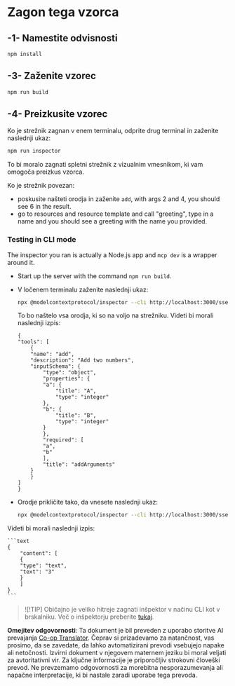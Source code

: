 <!--
CO_OP_TRANSLATOR_METADATA:
{
  "original_hash": "7fab17bf59e2eb82a5aeef03ad977d31",
  "translation_date": "2025-05-17T12:13:41+00:00",
  "source_file": "03-GettingStarted/05-sse-server/solution/typescript/README.md",
  "language_code": "sl"
}
-->
# Zagon tega vzorca

## -1- Namestite odvisnosti

```bash
npm install
```

## -3- Zaženite vzorec

```bash
npm run build
```

## -4- Preizkusite vzorec

Ko je strežnik zagnan v enem terminalu, odprite drug terminal in zaženite naslednji ukaz:

```bash
npm run inspector
```

To bi moralo zagnati spletni strežnik z vizualnim vmesnikom, ki vam omogoča preizkus vzorca.

Ko je strežnik povezan:

- poskusite našteti orodja in zaženite `add`, with args 2 and 4, you should see 6 in the result.
- go to resources and resource template and call "greeting", type in a name and you should see a greeting with the name you provided.

### Testing in CLI mode

The inspector you ran is actually a Node.js app and `mcp dev` is a wrapper around it. 

- Start up the server with the command `npm run build`.

- V ločenem terminalu zaženite naslednji ukaz:

    ```bash
    npx @modelcontextprotocol/inspector --cli http://localhost:3000/sse --method tools/list
    ```

    To bo naštelo vsa orodja, ki so na voljo na strežniku. Videti bi morali naslednji izpis:

    ```text
    {
    "tools": [
        {
        "name": "add",
        "description": "Add two numbers",
        "inputSchema": {
            "type": "object",
            "properties": {
            "a": {
                "title": "A",
                "type": "integer"
            },
            "b": {
                "title": "B",
                "type": "integer"
            }
            },
            "required": [
            "a",
            "b"
            ],
            "title": "addArguments"
        }
        }
    ]
    }
    ```

- Orodje prikličite tako, da vnesete naslednji ukaz:

    ```bash
    npx @modelcontextprotocol/inspector --cli http://localhost:3000/sse --method tools/call --tool-name add --tool-arg a=1 --tool-arg b=2
    ```

Videti bi morali naslednji izpis:

    ```text
    {
        "content": [
        {
        "type": "text",
        "text": "3"
        }
        ]
    }
    ```

> ![!TIP]
> Običajno je veliko hitreje zagnati inšpektor v načinu CLI kot v brskalniku.
> Več o inšpektorju preberite [tukaj](https://github.com/modelcontextprotocol/inspector).

**Omejitev odgovornosti**:
Ta dokument je bil preveden z uporabo storitve AI prevajanja [Co-op Translator](https://github.com/Azure/co-op-translator). Čeprav si prizadevamo za natančnost, vas prosimo, da se zavedate, da lahko avtomatizirani prevodi vsebujejo napake ali netočnosti. Izvirni dokument v njegovem maternem jeziku bi moral veljati za avtoritativni vir. Za ključne informacije je priporočljiv strokovni človeški prevod. Ne prevzemamo odgovornosti za morebitna nesporazumevanja ali napačne interpretacije, ki bi nastale zaradi uporabe tega prevoda.